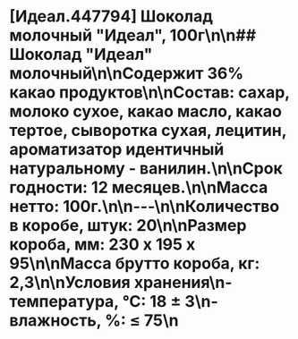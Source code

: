 # [Идеал.447794] Шоколад молочный "Идеал", 100г\n\n## Шоколад "Идеал" молочный\n\nСодержит 36% какао продуктов\n\nСостав: сахар, молоко сухое, какао масло, какао тертое, сыворотка сухая, лецитин, ароматизатор идентичный натуральному - ванилин.\n\nСрок годности: 12 месяцев.\n\nМасса нетто: 100г.\n\n---\n\nКоличество в коробе, штук: 20\n\nРазмер короба, мм: 230 х 195 х 95\n\nМасса брутто короба, кг: 2,3\n\nУсловия хранения\n- температура, °С: 18 ± 3\n- влажность, %: ≤ 75\n